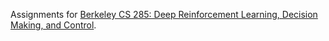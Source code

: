 
Assignments for [Berkeley CS 285: Deep Reinforcement Learning, Decision Making, and Control](http://rail.eecs.berkeley.edu/deeprlcourse/).

